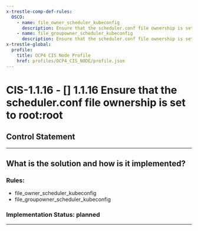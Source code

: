 ```yaml
---
x-trestle-comp-def-rules:
  OSCO:
    - name: file_owner_scheduler_kubeconfig
      description: Ensure that the scheduler.conf file ownership is set to root:root
    - name: file_groupowner_scheduler_kubeconfig
      description: Ensure that the scheduler.conf file ownership is set to root:root
x-trestle-global:
  profile:
    title: OCP4 CIS Node Profile
    href: profiles/OCP4_CIS_NODE/profile.json
---
```


# CIS-1.1.16 - \[\] 1.1.16 Ensure that the scheduler.conf file ownership is set to root:root

## Control Statement

______________________________________________________________________

## What is the solution and how is it implemented?

<!-- For implementation status enter one of: implemented, partial, planned, alternative, not-applicable -->

<!-- Note that the list of rules under ### Rules: is read-only and changes will not be captured after assembly to JSON -->

<!-- Add control implementation description here for control: CIS-1.1.16 -->

### Rules:

  - file_owner_scheduler_kubeconfig
  - file_groupowner_scheduler_kubeconfig

### Implementation Status: planned

______________________________________________________________________

